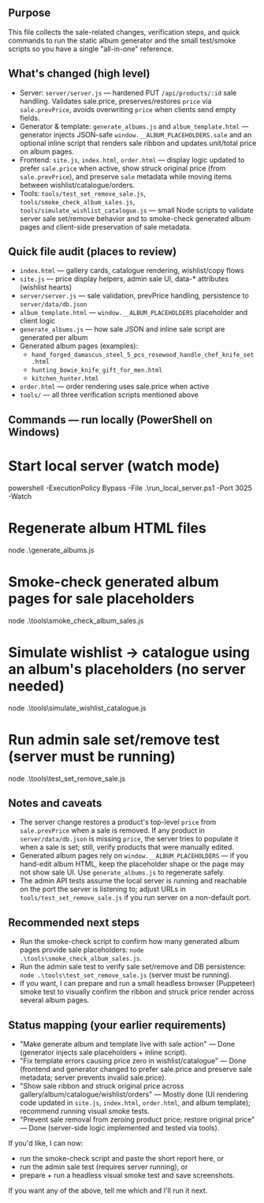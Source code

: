 Purpose
-------
This file collects the sale-related changes, verification steps, and quick commands to run the static album generator and the small test/smoke scripts so you have a single "all-in-one" reference.

What's changed (high level)
--------------------------
- Server: `server/server.js` — hardened PUT `/api/products/:id` sale handling. Validates sale.price, preserves/restores `price` via `sale.prevPrice`, avoids overwriting `price` when clients send empty fields.
- Generator & template: `generate_albums.js` and `album_template.html` — generator injects JSON-safe `window.__ALBUM_PLACEHOLDERS.sale` and an optional inline script that renders sale ribbon and updates unit/total price on album pages.
- Frontend: `site.js`, `index.html`, `order.html` — display logic updated to prefer `sale.price` when active, show struck original price (from `sale.prevPrice`), and preserve `sale` metadata while moving items between wishlist/catalogue/orders.
- Tools: `tools/test_set_remove_sale.js`, `tools/smoke_check_album_sales.js`, `tools/simulate_wishlist_catalogue.js` — small Node scripts to validate server sale set/remove behavior and to smoke-check generated album pages and client-side preservation of sale metadata.

Quick file audit (places to review)
----------------------------------
- `index.html` — gallery cards, catalogue rendering, wishlist/copy flows
- `site.js` — price display helpers, admin sale UI, data-* attributes (wishlist hearts)
- `server/server.js` — sale validation, prevPrice handling, persistence to `server/data/db.json`
- `album_template.html` — `window.__ALBUM_PLACEHOLDERS` placeholder and client logic
- `generate_albums.js` — how sale JSON and inline sale script are generated per album
- Generated album pages (examples):
  - `hand_forged_damascus_steel_5_pcs_rosewood_handle_chef_knife_set.html`
  - `hunting_bowie_knife_gift_for_men.html`
  - `kitchen_hunter.html`
- `order.html` — order rendering uses sale.price when active
- `tools/` — all three verification scripts mentioned above

Commands — run locally (PowerShell on Windows)
----------------------------------------------
# Start local server (watch mode)
powershell -ExecutionPolicy Bypass -File .\run_local_server.ps1 -Port 3025 -Watch

# Regenerate album HTML files
node .\generate_albums.js

# Smoke-check generated album pages for sale placeholders
node .\tools\smoke_check_album_sales.js

# Simulate wishlist -> catalogue using an album's placeholders (no server needed)
node .\tools\simulate_wishlist_catalogue.js

# Run admin sale set/remove test (server must be running)
node .\tools\test_set_remove_sale.js

Notes and caveats
-----------------
- The server change restores a product's top-level `price` from `sale.prevPrice` when a sale is removed. If any product in `server/data/db.json` is missing `price`, the server tries to populate it when a sale is set; still, verify products that were manually edited.
- Generated album pages rely on `window.__ALBUM_PLACEHOLDERS` — if you hand-edit album HTML, keep the placeholder shape or the page may not show sale UI. Use `generate_albums.js` to regenerate safely.
- The admin API tests assume the local server is running and reachable on the port the server is listening to; adjust URLs in `tools/test_set_remove_sale.js` if you run server on a non-default port.

Recommended next steps
----------------------
- Run the smoke-check script to confirm how many generated album pages provide sale placeholders: `node .\tools\smoke_check_album_sales.js`.
- Run the admin sale test to verify sale set/remove and DB persistence: `node .\tools\test_set_remove_sale.js` (server must be running).
- If you want, I can prepare and run a small headless browser (Puppeteer) smoke test to visually confirm the ribbon and struck price render across several album pages.

Status mapping (your earlier requirements)
-----------------------------------------
- "Make generate album and template live with sale action" — Done (generator injects sale placeholders + inline script).  
- "Fix template errors causing price zero in wishlist/catalogue" — Done (frontend and generator changed to prefer sale.price and preserve sale metadata; server prevents invalid sale.price).  
- "Show sale ribbon and struck original price across gallery/album/catalogue/wishlist/orders" — Mostly done (UI rendering code updated in `site.js`, `index.html`, `order.html`, and album template); recommend running visual smoke tests.  
- "Prevent sale removal from zeroing product price; restore original price" — Done (server-side logic implemented and tested via tools). 

If you'd like, I can now:
- run the smoke-check script and paste the short report here, or
- run the admin sale test (requires server running), or
- prepare + run a headless visual smoke test and save screenshots.

If you want any of the above, tell me which and I'll run it next.
